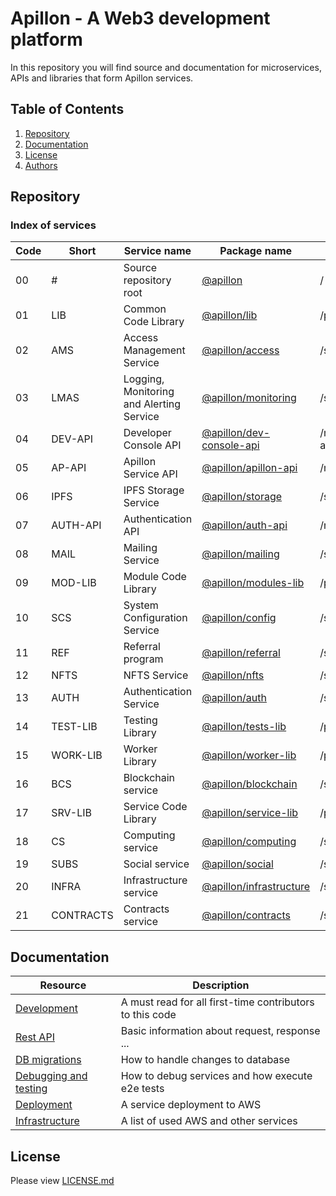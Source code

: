 # Apillon - A Web3 development platform

In this repository you will find source and documentation for microservices, APIs and libraries that form Apillon services.

## Table of Contents

1. [Repository](#repository)
2. [Documentation](#documentation)
3. [License](#license)
4. [Authors](#authors)

## Repository

### Index of services

| Code | Short     | Service name                             | Package name                                          | path                      |
|------|-----------|------------------------------------------|-------------------------------------------------------|---------------------------|
| 00   | #         | Source repository root                   | [@apillon](/)                                         | /                         |
| 01   | LIB       | Common Code Library                      | [@apillon/lib](/packages/lib/)                        | /packages/lib/            |
| 02   | AMS       | Access Management Service                | [@apillon/access](/services/access/)                  | /services/access/         |
| 03   | LMAS      | Logging, Monitoring and Alerting Service | [@apillon/monitoring](/services/monitoring/)          | /services/monitoring/     |
| 04   | DEV-API   | Developer Console API                    | [@apillon/dev-console-api](/modules/dev-console-api/) | /modules/dev-console-api/ |
| 05   | AP-API    | Apillon Service API                      | [@apillon/apillon-api](/modules/apillon-api/)         | /modules/apillon-api/     |
| 06   | IPFS      | IPFS Storage Service                     | [@apillon/storage](/services/storage/)                | /services/storage/        |
| 07   | AUTH-API  | Authentication API                       | [@apillon/auth-api](/modules/auth/)                   | /modules/auth/            |
| 08   | MAIL      | Mailing Service                          | [@apillon/mailing](/services/mailing/)                | /services/mailing/        |
| 09   | MOD-LIB   | Module Code Library                      | [@apillon/modules-lib](/packages/modules-lib/)        | /packages/modules-lib/    |
| 10   | SCS       | System Configuration Service             | [@apillon/config](/services/config/)                  | /services/config/         |
| 11   | REF       | Referral program                         | [@apillon/referral](/services/referral/)              | /services/referral/       |
| 12   | NFTS      | NFTS Service                             | [@apillon/nfts](/services/nfts/)                      | /services/nfts/           |
| 13   | AUTH      | Authentication Service                   | [@apillon/auth](/services/authentication/)            | /services/authentication/ |
| 14   | TEST-LIB  | Testing Library                          | [@apillon/tests-lib](/packages/tests-lib/)            | /packages/tests-lib/      |
| 15   | WORK-LIB  | Worker Library                           | [@apillon/worker-lib](/packages/worker-lib/)          | /packages/worker-lib/     |
| 16   | BCS       | Blockchain service                       | [@apillon/blockchain](/services/blockchain/)          | /services/blockchain/     |
| 17   | SRV-LIB   | Service Code Library                     | [@apillon/service-lib](/packages/service-lib/)        | /packages/service-lib/    |
| 18   | CS        | Computing service                        | [@apillon/computing](/services/computing/)            | /services/computing/      |
| 19   | SUBS      | Social service                           | [@apillon/social](/services/social/)                  | /services/social/         |
| 20   | INFRA     | Infrastructure service                   | [@apillon/infrastructure](/services/infrastructure)   | /services/infrastructure/ |
| 21   | CONTRACTS | Contracts service                        | [@apillon/contracts](/services/contracts/)            | /services/contracts/      |

## Documentation

| Resource                                        | Description                                              |
|-------------------------------------------------|----------------------------------------------------------|
| [Development](docs/development.md)              | A must read for all first-time contributors to this code |
| [Rest API](docs/rest-API-specs.md)              | Basic information about request, response ...            |
| [DB migrations](docs/db-migrations.md)          | How to handle changes to database                        |
| [Debugging and testing](docs/debug-and-test.md) | How to debug services and how execute e2e tests          |
| [Deployment](docs/deployment.md)                | A service deployment to AWS                              |
| [Infrastructure](docs/infrastructure.md)        | A list of used AWS and other services                    |

## License

Please view [LICENSE.md](LICENSE.md)
